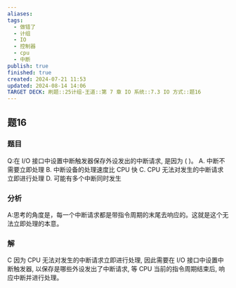 ```yaml
---
aliases: 
tags:
  - 做错了
  - 计组
  - IO
  - 控制器
  - cpu
  - 中断
publish: true
finished: true
created: 2024-07-21 11:53
updated: 2024-08-14 14:06
TARGET DECK: 刷题::25计组-王道::第 7 章 IO 系统::7.3 IO 方式::题16
---
```


## 题16
### 题目
Q:在 I/O 接口中设置中断触发器保存外设发出的中断请求, 是因为 ( )。
A. 中断不需要立即处理
B. 中断设备的处理速度比 CPU 快
C. CPU 无法对发生的中断请求立即进行处理
D. 可能有多个中断同时发生
### 分析
A:思考的角度是，每一个中断请求都是带指令周期的末尾去响应的。这就是这个无法立即处理的本意。
### 解
C
因为 CPU 无法对发生的中断请求立即进行处理, 因此需要在 I/O 接口中设置中断触发器, 以保存是哪些外设发出了中断请求, 等 CPU 当前的指令周期结束后, 响应中断并进行处理。

